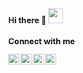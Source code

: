 ### Hi there 👋 <img src="https://raw.githubusercontent.com/iampavangandhi/iampavangandhi/master/gifs/Hi.gif" width="30px"></h2>

### Connect with me
<a href="https://www.linkedin.com/in/sergiu-craioveanu-677360160/">
  <img align="left" alt="Sergiu's LinkedIn" width="22px" src="https://cdn.jsdelivr.net/npm/simple-icons@v3/icons/linkedin.svg" />
</a>
<a href="https://github.com/the-sergiu">
  <img align="left" alt="Sergiu's Github" width="22px" src="https://cdn.jsdelivr.net/npm/simple-icons@v3/icons/github.svg" />
</a>
<a href="https://www.hackerrank.com/sergiucraioveanu">
  <img align="left" alt="Sergiu's Hackerrank" width="22px" src="https://cdn.jsdelivr.net/npm/simple-icons@v3/icons/hackerrank.svg" />
</a>
<a href="https://leetcode.com/thesergiu/">
  <img align="left" alt="Sergiu's Leetcode" width="22px" src="https://cdn.jsdelivr.net/npm/simple-icons@v3/icons/leetcode.svg" />
</a>
<br />
<!--
**the-sergiu/the-sergiu** is a ✨ _special_ ✨ repository because its `README.md` (this file) appears on your GitHub profile.

Here are some ideas to get you started:

- 🔭 I’m currently working on ...
- 🌱 I’m currently learning ...
- 👯 I’m looking to collaborate on ...
- 🤔 I’m looking for help with ...
- 💬 Ask me about ...
- 📫 How to reach me: ...
- 😄 Pronouns: ...
- ⚡ Fun fact: ...
-->
